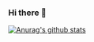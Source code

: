 ### Hi there 👋

[![Anurag's github stats](https://github-readme-stats.vercel.app/api?username=PavelRybalko&show_icons=true&theme=merko)](https://github.com/anuraghazra/github-readme-stats)
